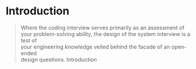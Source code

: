 # Introduction

> Where the coding interview serves primarily as an assessment of <br>
> your problem-solving ability, the design of the system interview is a test of <br>
> your engineering knowledge veiled behind the facade of an open-ended <br>
> design questions. Introduction
